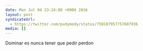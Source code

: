 ```yaml
---
date: Mon Jul 04 23:24:08 +0000 2016
layout: post
syndicateUrl:
  - https://twitter.com/pudymody/status/750107957757607936
media: []
---
```

Dominar es nunca tener que pedir perdon

